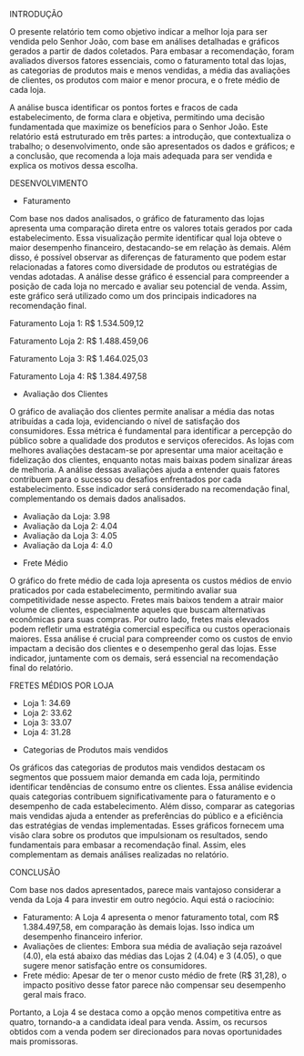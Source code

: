 INTRODUÇÃO

O presente relatório tem como objetivo indicar a melhor loja para ser vendida pelo Senhor João, com base em análises detalhadas e gráficos gerados a partir de dados coletados. Para embasar a recomendação, foram avaliados diversos fatores essenciais, como o faturamento total das lojas, as categorias de produtos mais e menos vendidas, a média das avaliações de clientes, os produtos com maior e menor procura, e o frete médio de cada loja.

A análise busca identificar os pontos fortes e fracos de cada estabelecimento, de forma clara e objetiva, permitindo uma decisão fundamentada que maximize os benefícios para o Senhor João. Este relatório está estruturado em três partes: a introdução, que contextualiza o trabalho; o desenvolvimento, onde são apresentados os dados e gráficos; e a conclusão, que recomenda a loja mais adequada para ser vendida e explica os motivos dessa escolha.

DESENVOLVIMENTO

- Faturamento

Com base nos dados analisados, o gráfico de faturamento das lojas apresenta uma comparação direta entre os valores totais gerados por cada estabelecimento. Essa visualização permite identificar qual loja obteve o maior desempenho financeiro, destacando-se em relação às demais. Além disso, é possível observar as diferenças de faturamento que podem estar relacionadas a fatores como diversidade de produtos ou estratégias de vendas adotadas. A análise desse gráfico é essencial para compreender a posição de cada loja no mercado e avaliar seu potencial de venda. Assim, este gráfico será utilizado como um dos principais indicadores na recomendação final.

Faturamento Loja 1: R$ 1.534.509,12

Faturamento Loja 2: R$ 1.488.459,06

Faturamento Loja 3: R$ 1.464.025,03

Faturamento Loja 4: R$ 1.384.497,58

- Avaliação dos Clientes

O gráfico de avaliação dos clientes permite analisar a média das notas atribuídas a cada loja, evidenciando o nível de satisfação dos consumidores. Essa métrica é fundamental para identificar a percepção do público sobre a qualidade dos produtos e serviços oferecidos. As lojas com melhores avaliações destacam-se por apresentar uma maior aceitação e fidelização dos clientes, enquanto notas mais baixas podem sinalizar áreas de melhoria. A análise dessas avaliações ajuda a entender quais fatores contribuem para o sucesso ou desafios enfrentados por cada estabelecimento. Esse indicador será considerado na recomendação final, complementando os demais dados analisados.

* Avaliação da Loja: 3.98
* Avaliação da Loja 2: 4.04
* Avaliação da Loja 3: 4.05
* Avaliação da Loja 4: 4.0

- Frete Médio

O gráfico do frete médio de cada loja apresenta os custos médios de envio praticados por cada estabelecimento, permitindo avaliar sua competitividade nesse aspecto. Fretes mais baixos tendem a atrair maior volume de clientes, especialmente aqueles que buscam alternativas econômicas para suas compras. Por outro lado, fretes mais elevados podem refletir uma estratégia comercial específica ou custos operacionais maiores. Essa análise é crucial para compreender como os custos de envio impactam a decisão dos clientes e o desempenho geral das lojas. Esse indicador, juntamente com os demais, será essencial na recomendação final do relatório.

FRETES MÉDIOS POR LOJA
* Loja 1: 34.69
* Loja 2: 33.62
* Loja 3: 33.07
* Loja 4: 31.28

- Categorias de Produtos mais vendidos

Os gráficos das categorias de produtos mais vendidos destacam os segmentos que possuem maior demanda em cada loja, permitindo identificar tendências de consumo entre os clientes. Essa análise evidencia quais categorias contribuem significativamente para o faturamento e o desempenho de cada estabelecimento. Além disso, comparar as categorias mais vendidas ajuda a entender as preferências do público e a eficiência das estratégias de vendas implementadas. Esses gráficos fornecem uma visão clara sobre os produtos que impulsionam os resultados, sendo fundamentais para embasar a recomendação final. Assim, eles complementam as demais análises realizadas no relatório.

CONCLUSÃO

Com base nos dados apresentados, parece mais vantajoso considerar a venda da Loja 4 para investir em outro negócio. Aqui está o raciocínio:
- Faturamento: A Loja 4 apresenta o menor faturamento total, com R$ 1.384.497,58, em comparação às demais lojas. Isso indica um desempenho financeiro inferior.
- Avaliações de clientes: Embora sua média de avaliação seja razoável (4.0), ela está abaixo das médias das Lojas 2 (4.04) e 3 (4.05), o que sugere menor satisfação entre os consumidores.
- Frete médio: Apesar de ter o menor custo médio de frete (R$ 31,28), o impacto positivo desse fator parece não compensar seu desempenho geral mais fraco.

Portanto, a Loja 4 se destaca como a opção menos competitiva entre as quatro, tornando-a a candidata ideal para venda. Assim, os recursos obtidos com a venda podem ser direcionados para novas oportunidades mais promissoras. 
